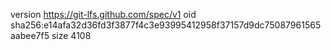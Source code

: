 version https://git-lfs.github.com/spec/v1
oid sha256:e14afa32d36fd3f3877f4c3e93995412958f37157d9dc75087961565aabee7f5
size 4108
